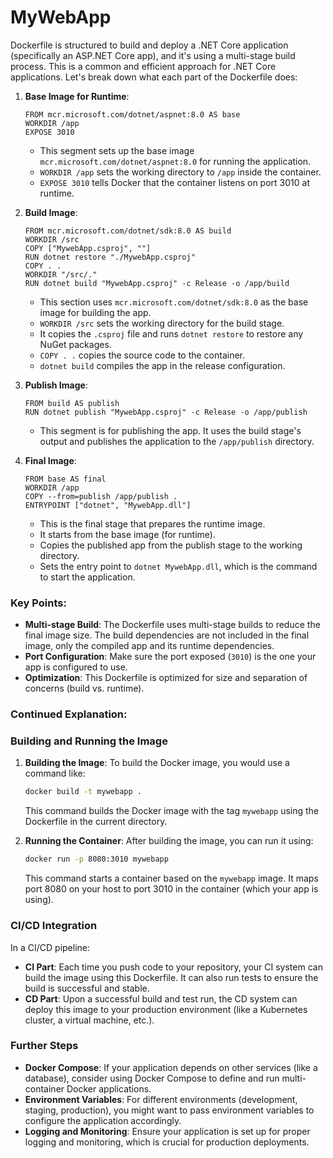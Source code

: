 # MyWebApp
 Dockerfile is structured to build and deploy a .NET Core application (specifically an ASP.NET Core app), and it's using a multi-stage build process. This is a common and efficient approach for .NET Core applications. Let's break down what each part of the Dockerfile does:

1. **Base Image for Runtime**:
   ```docker
   FROM mcr.microsoft.com/dotnet/aspnet:8.0 AS base
   WORKDIR /app
   EXPOSE 3010
   ```
   - This segment sets up the base image `mcr.microsoft.com/dotnet/aspnet:8.0` for running the application. 
   - `WORKDIR /app` sets the working directory to `/app` inside the container.
   - `EXPOSE 3010` tells Docker that the container listens on port 3010 at runtime. 

2. **Build Image**:
   ```docker
   FROM mcr.microsoft.com/dotnet/sdk:8.0 AS build
   WORKDIR /src
   COPY ["MywebApp.csproj", ""]
   RUN dotnet restore "./MywebApp.csproj"
   COPY . .
   WORKDIR "/src/."
   RUN dotnet build "MywebApp.csproj" -c Release -o /app/build
   ```
   - This section uses `mcr.microsoft.com/dotnet/sdk:8.0` as the base image for building the app.
   - `WORKDIR /src` sets the working directory for the build stage.
   - It copies the `.csproj` file and runs `dotnet restore` to restore any NuGet packages.
   - `COPY . .` copies the source code to the container.
   - `dotnet build` compiles the app in the release configuration.

3. **Publish Image**:
   ```docker
   FROM build AS publish
   RUN dotnet publish "MywebApp.csproj" -c Release -o /app/publish
   ```
   - This segment is for publishing the app. It uses the build stage's output and publishes the application to the `/app/publish` directory.

4. **Final Image**:
   ```docker
   FROM base AS final
   WORKDIR /app
   COPY --from=publish /app/publish .
   ENTRYPOINT ["dotnet", "MywebApp.dll"]
   ```
   - This is the final stage that prepares the runtime image.
   - It starts from the base image (for runtime).
   - Copies the published app from the publish stage to the working directory.
   - Sets the entry point to `dotnet MywebApp.dll`, which is the command to start the application.

### Key Points:

- **Multi-stage Build**: The Dockerfile uses multi-stage builds to reduce the final image size. The build dependencies are not included in the final image, only the compiled app and its runtime dependencies.
- **Port Configuration**: Make sure the port exposed (`3010`) is the one your app is configured to use.
- **Optimization**: This Dockerfile is optimized for size and separation of concerns (build vs. runtime).



### Continued Explanation:

### Building and Running the Image

1. **Building the Image**:
   To build the Docker image, you would use a command like:
   ```bash
   docker build -t mywebapp .
   ```
   This command builds the Docker image with the tag `mywebapp` using the Dockerfile in the current directory.

2. **Running the Container**:
   After building the image, you can run it using:
   ```bash
   docker run -p 8080:3010 mywebapp
   ```
   This command starts a container based on the `mywebapp` image. It maps port 8080 on your host to port 3010 in the container (which your app is using).

### CI/CD Integration

In a CI/CD pipeline:

- **CI Part**: Each time you push code to your repository, your CI system can build the image using this Dockerfile. It can also run tests to ensure the build is successful and stable.
- **CD Part**: Upon a successful build and test run, the CD system can deploy this image to your production environment (like a Kubernetes cluster, a virtual machine, etc.).

### Further Steps

- **Docker Compose**: If your application depends on other services (like a database), consider using Docker Compose to define and run multi-container Docker applications.
- **Environment Variables**: For different environments (development, staging, production), you might want to pass environment variables to configure the application accordingly.
- **Logging and Monitoring**: Ensure your application is set up for proper logging and monitoring, which is crucial for production deployments.


